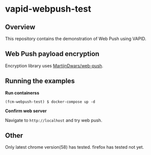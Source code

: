 # vapid-webpush-test

## Overview

This repository contains the demonstration of Web Push using VAPID.

## Web Push payload encryption

Encryption library uses [MartijnDwars/web-push](https://github.com/MartijnDwars/web-push).

## Running the examples

**Run containerss**

```docker-compose shell
(fcm-webpush-test) $ docker-compose up -d
```

**Confirm web server**

Navigate to `http://localhost` and try web push.

## Other

Only latest chrome version(58) has tested. firefox has tested not yet.
